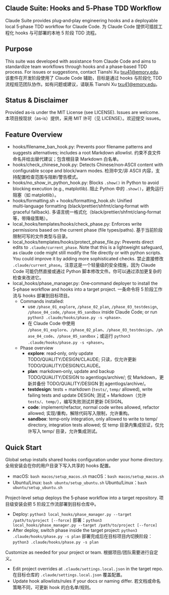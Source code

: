 ## Claude Suite: Hooks and 5‑Phase TDD Workflow
Claude Suite provides plug‑and‑play engineering hooks and a deployable local 5‑phase TDD workflow for Claude Code.
为 Claude Code 提供可插拔工程化 hooks 与可部署的本地 5 阶段 TDD 流程。

## Purpose
This suite was developed with assistance from Claude Code and aims to standardize team workflows through hooks and a phase‑based TDD process. For issues or suggestions, contact Tianshi Xu <txu41@emory.edu>.
该套件在开发阶段使用了 Claude Code 辅助，目标是通过 hooks 与阶段化 TDD 流程规范团队协作。如有问题或建议，请联系 Tianshi Xu <txu41@emory.edu>。

## Status & Disclaimer
Provided as‑is under the MIT License (see LICENSE). Issues are welcome.
本项目按现状（as‑is）提供，采用 MIT 许可（见 LICENSE）。欢迎提交 issues。

## Feature Overview
- hooks/filename_ban_hook.py: Prevents poor filename patterns and suggests alternatives; includes a root Markdown allowlist.
  约束不良文件命名并给出替代建议；包含根目录 Markdown 白名单。
- hooks/check_chinese_hook.py: Detects Chinese/non‑ASCII content with configurable scope and block/warn modes.
  检测中文/非 ASCII 内容，支持配置检查范围与阻断/警告模式。
- hooks/no_show_in_python_hook.py: Blocks `.show()` in Python to avoid blocking execution (e.g., matplotlib).
  阻止 Python 中的 `.show()`，避免运行阻塞（如 matplotlib）。
- hooks/formatting.sh + hooks/formatting_hook.sh: Unified multi‑language formatting (black/prettier/shfmt/clang‑format with graceful fallback).
  多语言统一格式化（black/prettier/shfmt/clang‑format 等，带降级策略）。
- local_hooks/templates/hooks/check_phase.py: Enforces write permissions based on the current phase (file types/paths).
  基于当前阶段限制可写的文件类型与目录。
- local_hooks/templates/hooks/protect_phase_file.py: Prevents direct edits to `.claude/current_phase`.
  Note that this is a lightweight safeguard, as claude code might still modify the file directly or with python scripts. You could improve it by adding more sophisticated checks.
  禁止直接修改 `.claude/current_phase`。注意这是一个轻量级的安全措施，因为 Claude Code 可能仍然直接或通过 Python 脚本修改文件。你可以通过添加更复杂的检查来改进它。
- local_hooks/phase_manager.py: One‑command deployer to install the 5‑phase workflow and hooks into a target project.
  一条命令将 5 阶段工作流与 hooks 部署到目标项目。
  - Commands installed: 
    - use `/phase_01_explore`, `/phase_02_plan`, `/phase_03_testdesign`, `/phase_04_code`, `/phase_05_sandbox` inside Claude Code; or run `python3 .claude/hooks/phase.py -s <phase>`.
    - 在 Claude Code 中使用 `/phase_01_explore`、`/phase_02_plan`、`/phase_03_testdesign`、`/phase_04_code`、`/phase_05_sandbox`；或运行 `python3 .claude/hooks/phase.py -s <phase>`。
  - Phase overview
    - **explore**: read‑only, only update TODO/QUALITY/DESIGN/CLAUDE; 只读，仅允许更新 TODO/QUALITY/DESIGN/CLAUDE。
    - **plan**: markdown‑only, update and backup TODO/QUALITY/DESIGN to agentlogs/archive/; 仅 Markdown，更新并备份 TODO/QUALITY/DESIGN 到 agentlogs/archive/。
    - **testdesign**: tests + markdown (`tests/`, `temp/` allowed), write failing tests and update DESIGN; 测试 + Markdown（允许 `tests/`、`temp/`），编写失败测试并更新 DESIGN。
    - **code**: implement/refactor, normal code writes allowed, refactor allowed; 实现/重构，解除代码写入限制，允许重构。
    - **sandbox**: temp‑only integration, only allowed to write to temp/ directory, integration tests allowed; 仅 temp 目录内集成验证，仅允许写入 temp/ 目录，允许集成测试。

## Quick Start
Global setup installs shared hooks configuration under your home directory.
全局安装会在你的用户目录下写入共享的 hooks 配置。

- macOS: `bash macos/setup_macos.sh`
  macOS：`bash macos/setup_macos.sh`
- Ubuntu/Linux: `bash ubuntu/setup_ubuntu.sh`
  Ubuntu/Linux：`bash ubuntu/setup_ubuntu.sh`

Project‑level setup deploys the 5‑phase workflow into a target repository.
项目级安装会把 5 阶段工作流部署到目标仓库中。

- Deploy: `python3 local_hooks/phase_manager.py --target /path/to/project [--force]`
  部署：`python3 local_hooks/phase_manager.py --target /path/to/project [--force]`
- After deploy, switch phase inside the target project: `python3 .claude/hooks/phase.py -s plan`
  部署完成后在目标项目内切换阶段：`python3 .claude/hooks/phase.py -s plan`

Customize as needed for your project or team.
根据项目/团队需要进行自定义。

- Edit project overrides at `.claude/settings.local.json` in the target repo.
  在目标仓库的 `.claude/settings.local.json` 覆盖配置。
- Update hook allowlists/rules if your docs or naming differ.
  若文档或命名策略不同，可更新 hook 的白名单/规则。
